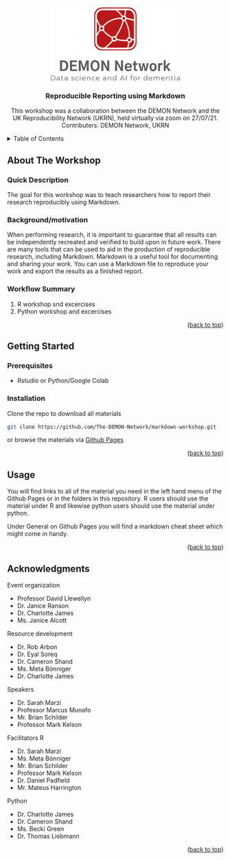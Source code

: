 <!-- PROJECT LOGO -->
<br />
<div align="center">
  <a href="https://github.com/github_username/repo_name">
    <img src="demon_logos/Original-on-Transparent.png" alt="Logo" width="300" height="170">
  </a>

<h3 align="center">Reproducible Reporting using Markdown</h3>

  <p align="center">
    This workshop was a collaboration between the DEMON Network and the UK Reproducibility Network (UKRN), held virtually via zoom on 27/07/21.
    <br />
    Contributers: DEMON Network, UKRN
    <br />
  </p>
</div>

<!-- TABLE OF CONTENTS -->
<details>
  <summary>Table of Contents</summary>
  <ol>
    <li>
      <a href="#about-the-project">About The Workshop</a>
      <ul>
        <li><a href="#quick-description">Quick Description</a></li>
        <li><a href="#background/motivation">Background/motivation</a></li>
        <li><a href="#workflow-summary">Workflow Summary</a></li>
      </ul>
    </li>
    <li>
      <a href="#getting-started">Getting Started</a>
      <ul>
        <li><a href="#prerequisites">Prerequisites</a></li>
        <li><a href="#installation">Installation</a></li>
      </ul>
    </li>
    <li><a href="#usage">Usage</a></li>
    <li><a href="#acknowledgments">Acknowledgments</a></li>
  </ol>
</details>

<!-- ABOUT THE PROJECT -->
## About The Workshop

### Quick Description

The goal for this workshop was to teach researchers how to report their research reproducibly using Markdown.

### Background/motivation

When performing research, it is important to guarantee that all results can be independently recreated and verified to build upon in future work. There are many tools that can be used to aid in the production of reproducible research, including Markdown. Markdown is a useful tool for documenting and sharing your work. You can use a Markdown file to reproduce your work and export the results as a finished report.   

### Workflow Summary

1. R workshop snd excercises
2. Python workshop and excercises

<p align="right">(<a href="#readme-top">back to top</a>)</p>

<!-- GETTING STARTED -->
## Getting Started

### Prerequisites

* Rstudio or Python/Google Colab

### Installation

Clone the repo to download all materials
   ```sh
   git clone https://github.com/The-DEMON-Network/markdown-workshop.git
   ```
or browse the materials via [Github Pages](https://demon-network.github.io/markdown-workshop/)
<p align="right">(<a href="#readme-top">back to top</a>)</p>



<!-- USAGE EXAMPLES -->
## Usage

You will find links to all of the material you need in the left hand menu of the Github Pages or in the folders in this repository. R users should use the material under R and likewise python users should use the material under python.

Under General on Github Pages you will find a markdown cheat sheet which might come in handy.

<p align="right">(<a href="#readme-top">back to top</a>)</p>


<!-- ACKNOWLEDGMENTS -->
## Acknowledgments

Event organization
* Professor David Llewellyn
* Dr. Janice Ranson
* Dr. Charlotte James
* Ms. Janice Alcott

Resource development
* Dr. Rob Arbon
* Dr. Eyal Soreq
* Dr. Cameron Shand
* Ms. Meta Bönniger
* Dr. Charlotte James

Speakers
* Dr. Sarah Marzi
* Professor Marcus Munafo
* Mr. Brian Schilder
* Professor Mark Kelson

Facilitators
R
* Dr. Sarah Marzi
* Ms. Meta Bönniger
* Mr. Brian Schilder
* Professor Mark Kelson
* Dr. Daniel Padfield
* Mr. Mateus Harrington

Python
* Dr. Charlotte James
* Dr. Cameron Shand
* Ms. Becki Green
* Dr. Thomas Liebmann

<p align="right">(<a href="#readme-top">back to top</a>)</p>



